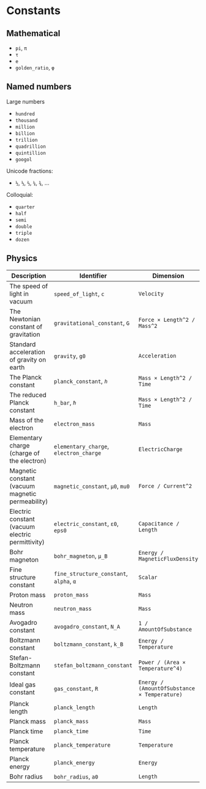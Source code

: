 # Constants

## Mathematical

* `pi`, `π`
* `τ`
* `e`
* `golden_ratio`, `φ`

## Named numbers

Large numbers

* `hundred`
* `thousand`
* `million`
* `billion`
* `trillion`
* `quadrillion`
* `quintillion`
* `googol`

Unicode fractions:

* `½`, `⅓`, `⅔`, `¼`, `¾`, …

Colloquial:

* `quarter`
* `half`
* `semi`
* `double`
* `triple`
* `dozen`

## Physics

| Description | Identifier | Dimension |
|---|---|---|
| The speed of light in vacuum | `speed_of_light`, `c` | `Velocity` |
| The Newtonian constant of gravitation | `gravitational_constant`, `G` | `Force × Length^2 / Mass^2` |
| Standard acceleration of gravity on earth | `gravity`, `g0` | `Acceleration` |
| The Planck constant | `planck_constant`, `ℎ` | `Mass × Length^2 / Time` |
| The reduced Planck constant | `h_bar`, `ℏ` | `Mass × Length^2 / Time` |
| Mass of the electron | `electron_mass` | `Mass` |
| Elementary charge (charge of the electron) | `elementary_charge`, `electron_charge` | `ElectricCharge` |
| Magnetic constant (vacuum magnetic permeability) | `magnetic_constant`, `µ0`, `mu0` | `Force / Current^2` |
| Electric constant (vacuum electric permittivity) | `electric_constant`, `ε0`, `eps0` | `Capacitance / Length` |
| Bohr magneton | `bohr_magneton`, `µ_B` | `Energy / MagneticFluxDensity` |
| Fine structure constant | `fine_structure_constant`, `alpha`, `α` | `Scalar` |
| Proton mass | `proton_mass` | `Mass` |
| Neutron mass | `neutron_mass` | `Mass` |
| Avogadro constant | `avogadro_constant`, `N_A` | `1 / AmountOfSubstance` |
| Boltzmann constant | `boltzmann_constant`, `k_B` | `Energy / Temperature` |
| Stefan-Boltzmann constant | `stefan_boltzmann_constant` | `Power / (Area × Temperature^4)` |
| Ideal gas constant | `gas_constant`, `R` | `Energy / (AmountOfSubstance × Temperature)` |
| Planck length | `planck_length` | `Length` |
| Planck mass | `planck_mass` | `Mass` |
| Planck time | `planck_time` | `Time` |
| Planck temperature | `planck_temperature` | `Temperature` |
| Planck energy | `planck_energy` | `Energy` |
| Bohr radius | `bohr_radius`, `a0` | `Length` |

